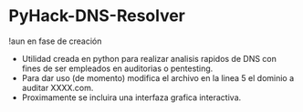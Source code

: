 # PyHack-DNS-Resolver
!aun en fase de creación

- Utilidad creada en python para realizar analisis rapidos de DNS con fines de ser empleados en auditorias o pentesting.
- Para dar uso (de momento) modifica el archivo en la linea 5 el dominio a auditar XXXX.com.
- Proximamente se incluira una interfaza grafica interactiva.

